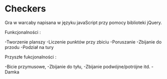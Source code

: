 # Checkers


Gra w warcaby napisana w języku javaScript przy pomocy biblioteki jQuery.

Funkcjonalności :

-Tworzenie planszy
-Liczenie punktów przy zbiciu
-Poruszanie
-Zbijanie do przodu
-Podział na tury

Przyszłe fukcjonalności :

-Bicie przymusowe,
-Zbijanie do tyłu,
-Zbijanie podwójne/potrójne itd.
-Damka
